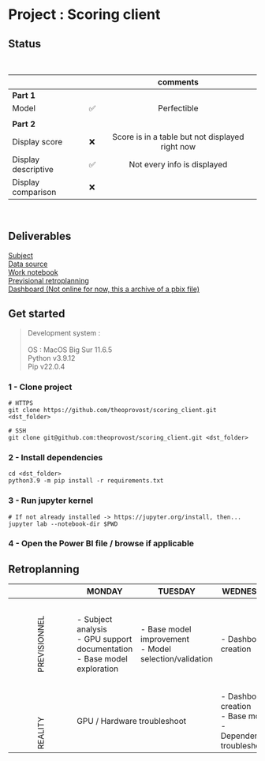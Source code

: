 # Project : Scoring client

## Status
<br>

|   |   |  comments   |
|---|---| :---: |
|__Part 1__|  |  |
| Model | ✅ | Perfectible |
|  | |   |
|__Part 2__||
|Display score|❌| Score is in a table but not displayed right now |
|Display descriptive|✅|Not every info is displayed|
|Display comparison|❌|  |

<br>

## Deliverables
[ Subject](https://simplonline.co/briefs/a1e3b434-ff7f-477c-9354-e052fd1a85f7) <br>
[Data source](https://drive.google.com/file/d/1G5EgIa41qFm8UzS-A1OQez5HMkPksaQQ/view) <br>
[Work notebook](https://github.com/theoprovost/scoring_client/blob/master/nb.ipynb) <br>
[Previsional retroplanning](#planning) <br>
[Dashboard (Not online for now, this a archive of a pbix file)](https://drive.google.com/file/d/1Xp6HO2V6PwGo1uc-R9-tuomScuk4ojpw/view?usp=sharing)

## Get started

> Development system : <br><br>
> OS : MacOS Big Sur 11.6.5 <br>
> Python v3.9.12 <br>
> Pip v22.0.4

### 1 - Clone project
```text
# HTTPS
git clone https://github.com/theoprovost/scoring_client.git <dst_folder>

# SSH
git clone git@github.com:theoprovost/scoring_client.git <dst_folder>
```

### 2 - Install dependencies
```text
cd <dst_folder>
python3.9 -m pip install -r requirements.txt
```

### 3 - Run jupyter kernel
```text
# If not already installed -> https://jupyter.org/install, then...
jupyter lab --notebook-dir $PWD
```

### 4 - Open the Power BI file / browse if applicable

## <a name='planning'></a>Retroplanning

||MONDAY|TUESDAY|WEDNESDAY|THURSDAY|FRIDAY|
|--|--|--|--|--|--|
|<p style="transform:rotate(-90deg)">PREVISIONNEL</p>| - Subject analysis <br> - GPU support documentation <br> - Base model exploration| - Base model improvement <br> - Model selection/validation| - Dashboard creation| - Dashboard (#2) + deployment + containerisation (?) <br> - Presentation and deliverables redaction | / |
|<p style="transform:rotate(-90deg)">REALITY</p><td colspan=2>GPU / Hardware troubleshoot|- Dashboard creation <br>- Base model <br>- Dependencies troubleshoot|Same|Same|
